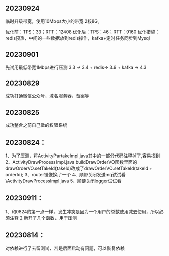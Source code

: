 ## 20230924
临时升级带宽，使用10Mbps大小的带宽 2核8G。

优化前：TPS：33；RTT：12408
优化后：TPS：46；RTT：9160
优化措施：redis预热，中间的一些数据放到redis操作，kafka+定时任务同步到Mysql

## 20230901
先试用最低带宽1Mbps进行压测
3.3 -> 3.4 + redis-> 3.9 + kafka -> 4.3

## 20230829
成功打通微信公众号，域名服务器，备案等

## 20230825
成功整合之前自己做的权限系统

## 20230824：
1、为了压测，将ActivityPartakeImpl.java其中的一部分代码注释掉了,容易找到
2、ActivityDrawProcessImpl.java
buildDrawOrderVO函数里面的drawOrderVO.setTakeId(takeId)改成了drawOrderVO.setTakeId(takeId + orderId);
3、router镜像换了一个
4、顺带关闭发送mq试试看\ActivityDrawProcessImpl.java
5、顺便关闭logger试试看

## 20230911：
1、和0824的第一点一样，发生冲突是因为一个用户的总数使用减去使用，所以必须注释
2 新开了几个函数，用于压测
## 20230814：
对依赖进行了去留测试，若是后面启动有问题，可以恢复依赖